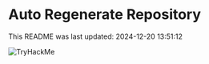 # Auto Regenerate Repository

This README was last updated: 2024-12-20 13:51:12

 ![TryHackMe](https://tryhackme.com/badge/533634)